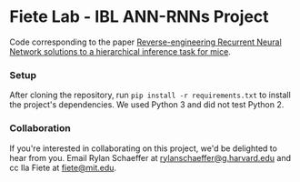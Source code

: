 # Fiete Lab - IBL ANN-RNNs Project

Code corresponding to the paper [Reverse-engineering
Recurrent Neural Network solutions to a hierarchical inference task for mice](https://www.biorxiv.org/content/10.1101/2020.06.09.142745v2).

### Setup
After cloning the repository, run `pip install -r requirements.txt` to install
the project's dependencies. We used Python 3 and did not test Python 2.

### Collaboration
If you're interested in collaborating on this project, we'd be delighted to hear from you. Email Rylan Schaeffer at rylanschaeffer@g.harvard.edu and cc Ila Fiete at fiete@mit.edu.
